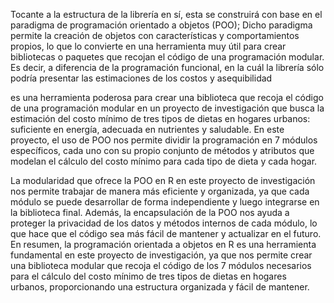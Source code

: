 

Tocante a la estructura de la librería en sí, esta se construirá con base en el paradigma de programación orientado a objetos (POO); Dicho paradigma permite la creación de objetos con características y comportamientos propios, lo que lo convierte en una herramienta muy útil para crear bibliotecas o  paquetes que recojan el código de una programación modular. Es decir, a diferencia de la programación funcional, en la cuál la librería sólo podría presentar las estimaciones de los costos y asequibilidad 

 es una herramienta poderosa para crear una biblioteca que recoja el código de una programación modular en un proyecto de investigación que busca la estimación del costo mínimo de tres tipos de dietas en hogares urbanos: suficiente en energía, adecuada en nutrientes y saludable. En este proyecto, el uso de POO nos permite dividir la programación en 7 módulos específicos, cada uno con su propio conjunto de métodos y atributos que modelan el cálculo del costo mínimo para cada tipo de dieta y cada hogar.







La modularidad que ofrece la POO en R en este proyecto de investigación nos permite trabajar de manera más eficiente y organizada, ya que cada módulo se puede desarrollar de forma independiente y luego integrarse en la biblioteca final. Además, la encapsulación de la POO nos ayuda a proteger la privacidad de los datos y métodos internos de cada módulo, lo que hace que el código sea más fácil de mantener y actualizar en el futuro. En resumen, la programación orientada a objetos en R es una herramienta fundamental en este proyecto de investigación, ya que nos permite crear una biblioteca modular que recoja el código de los 7 módulos necesarios para el cálculo del costo mínimo de tres tipos de dietas en hogares urbanos, proporcionando una estructura organizada y fácil de mantener.